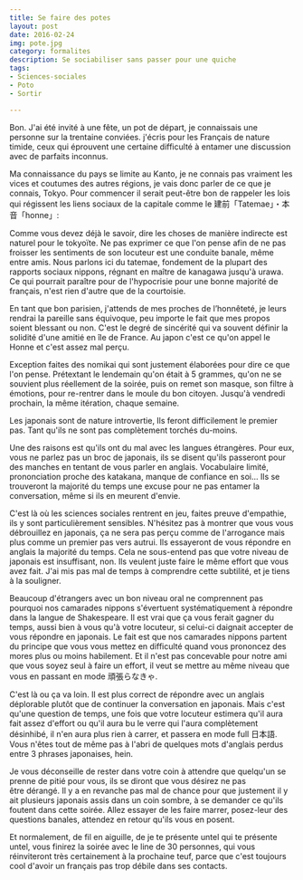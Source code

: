 ```yaml
---
title: Se faire des potes
layout: post
date: 2016-02-24
img: pote.jpg
category: formalites
description: Se sociabiliser sans passer pour une quiche
tags:
- Sciences-sociales
- Poto
- Sortir

---
```

Bon. J'ai été invité à une fête, un pot de départ, je connaissais une personne sur la trentaine conviées. j'écris pour les Français de nature timide, ceux qui éprouvent une certaine difficulté à entamer une discussion avec de parfaits inconnus.  

<span>Ma connaissance du pays se limite au Kanto, je ne connais pas vraiment les vices et coutumes des autres régions, je vais donc parler de ce que je connais, Tokyo. </span><span>Pour commencer il serait peut-être bon de rappeler les lois qui régissent les liens sociaux de la capitale comme le 建前「Tatemae」・本音「honne<span>」:</span></span>  

<span>Comme vous devez déjà le savoir, dire les choses de manière indirecte est naturel pour le tokyoïte. Ne pas exprimer ce que l'on pense afin de ne pas froisser les sentiments de son locuteur est une conduite banale, même entre amis. Nous parlons ici du tatemae, fondement de la plupart des rapports sociaux nippons, régnant en maître de kanagawa jusqu'à urawa. Ce qui pourrait paraître pour de l'hypocrisie pour une bonne majorité de français, n'est rien d'autre que de la courtoisie.</span>  

<span>En tant que bon parisien, j'attends de mes proches de l’honnêteté, je leurs rendrai la pareille sans équivoque, peu importe le fait que mes propos soient blessant ou non. C'est le degré de sincérité qui va souvent définir la solidité d'une amitié en île de France. Au japon c'est ce qu'on appel le Honne et c'est assez mal perçu.</span>  

<span>Exception faites des nomikai qui sont justement élaborées pour dire ce que l'on pense. Prétextant le lendemain qu'on était à 5 grammes, qu'on ne se souvient plus réellement de la soirée, puis on remet son masque, son filtre à émotions, pour re-rentrer dans le moule du bon citoyen. Jusqu'à vendredi prochain, la même itération, chaque semaine.</span>  

Les japonais sont de nature introvertie, Ils feront difficilement le premier pas. Tant qu'ils ne sont pas complètement torchés du-moins.


Une des raisons est qu'ils ont du mal avec les langues étrangères. Pour eux, vous ne parlez pas un broc de japonais, ils se disent qu'ils passeront pour des manches en tentant de vous parler en anglais. Vocabulaire limité, prononciation proche des katakana, manque de confiance en soi... Ils se trouveront la majorité du temps une excuse pour ne pas entamer la conversation, même si ils en meurent d'envie.  

C'est là où les sciences sociales rentrent en jeu, faites preuve d'empathie, ils y sont particulièrement sensibles. N'hésitez pas à montrer que vous vous débrouillez en japonais, ça ne sera pas perçu comme de l'arrogance mais plus comme un premier pas vers autrui. Ils essayeront de vous répondre en anglais la majorité du temps. Cela ne sous-entend pas que votre niveau de japonais est insuffisant, non. Ils veulent juste faire le même effort que vous avez fait. J'ai mis pas mal de temps à comprendre cette subtilité, et je tiens à la souligner.  

Beaucoup d'étrangers avec un bon niveau oral ne comprennent pas pourquoi nos camarades nippons s'évertuent systématiquement à répondre dans la langue de Shakespeare. Il est vrai que ça vous ferait gagner du temps, aussi bien à vous qu'à votre locuteur, si celui-ci daignait accepter de vous répondre en japonais. Le fait est que nos camarades nippons partent du principe que vous vous mettez en difficulté quand vous prononcez des mores plus ou moins habilement. Et il n'est pas concevable pour notre ami que vous soyez seul à faire un effort, il veut se mettre au même niveau que vous en passant en mode 頑張らなきゃ.  

C'est là ou ça va loin. Il est plus correct de répondre avec un anglais déplorable plutôt que de continuer la conversation en japonais. Mais c'est qu'une question de temps, une fois que votre locuteur estimera qu'il aura fait assez d'effort ou qu'il aura bu le verre qui l'aura complètement désinhibé, il n'en aura plus rien à carrer, et passera en mode full 日本語. Vous n'êtes tout de même pas à l'abri de quelques mots d'anglais perdus entre 3 phrases japonaises, hein.  

Je vous déconseille de rester dans votre coin à attendre que quelqu'un se prenne de pitié pour vous, ils se diront que vous désirez ne pas être dérangé. Il y a en revanche pas mal de chance pour que justement il y ait plusieurs japonais assis dans un coin sombre, à se demander ce qu'ils foutent dans cette soirée. Allez essayer de les faire marrer, posez-leur des questions banales, attendez en retour qu'ils vous en posent.  

Et normalement, de fil en aiguille, de je te présente untel qui te présente untel, vous finirez la soirée avec le line de 30 personnes, qui vous réinviteront très certainement à la prochaine teuf, parce que c'est toujours cool d'avoir un français pas trop débile dans ses contacts.